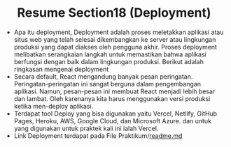 <h1 align = "center"><b>Resume Section18 (Deployment)</b></h1>

<ul>
    <li>Apa itu deployment, Deployment adalah proses meletakkan aplikasi atau situs web yang telah selesai dikembangkan ke server atau lingkungan produksi yang dapat diakses oleh pengguna akhir. Proses deployment melibatkan serangkaian langkah untuk memastikan bahwa aplikasi berfungsi dengan baik dalam lingkungan produksi. Berikut adalah ringkasan mengenai deployment</li>
    <li>Secara default, React mengandung banyak pesan peringatan. Peringatan-peringatan ini sangat berguna dalam pengembangan aplikasi. Namun, pesan-pesan ini membuat React menjadi lebih besar dan lambat. Oleh karenanya kita harus menggunakan versi produksi ketika men-deploy aplikasi. </li>
    <li>Terdapat tool Deploy yang bisa digunakan yaitu Vercel, Netlify, GitHub Pages, Heroku, AWS, Google Cloud, dan Microsoft Azure. dan untuk yang digunakan untuk praktek kali ini ialah Vercel.</li>
    <li>Link Deployment terdapat pada File Praktikum/<a href="./Praktikum/readme.md">readme.md</a></li>
</ul>
